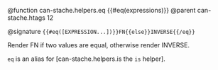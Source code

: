 @function can-stache.helpers.eq {{#eq(expressions)}}
@parent can-stache.htags 12

@signature `{{#eq([EXPRESSION...])}}FN{{else}}INVERSE{{/eq}}`

Render FN if two values are equal, otherwise render INVERSE.

`eq` is an alias for [can-stache.helpers.is the `is` helper].


